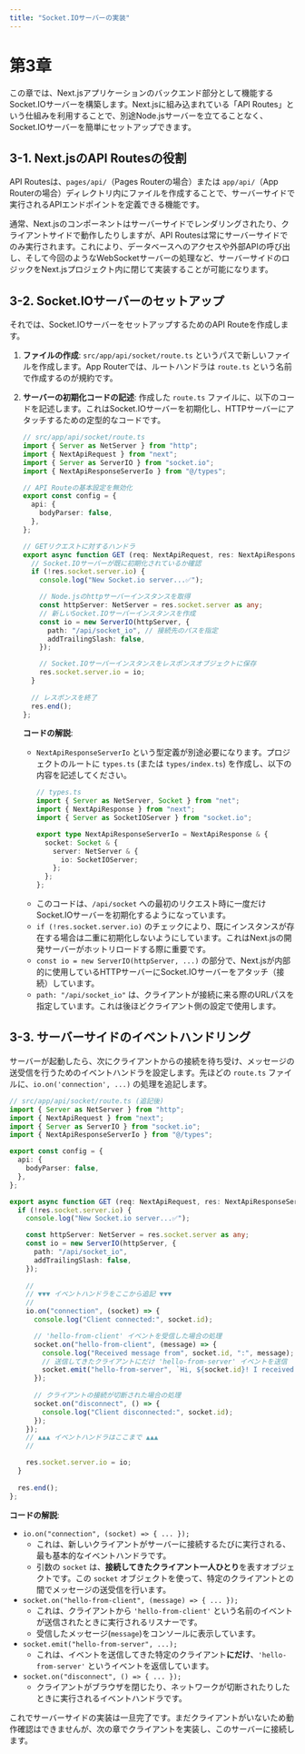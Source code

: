 ```yaml
---
title: "Socket.IOサーバーの実装"
---
```


# 第3章


この章では、Next.jsアプリケーションのバックエンド部分として機能するSocket.IOサーバーを構築します。Next.jsに組み込まれている「API Routes」という仕組みを利用することで、別途Node.jsサーバーを立てることなく、Socket.IOサーバーを簡単にセットアップできます。

## 3-1. Next.jsのAPI Routesの役割

API Routesは、`pages/api/`（Pages Routerの場合）または `app/api/`（App Routerの場合）ディレクトリ内にファイルを作成することで、サーバーサイドで実行されるAPIエンドポイントを定義できる機能です。

通常、Next.jsのコンポーネントはサーバーサイドでレンダリングされたり、クライアントサイドで動作したりしますが、API Routesは常にサーバーサイドでのみ実行されます。これにより、データベースへのアクセスや外部APIの呼び出し、そして今回のようなWebSocketサーバーの処理など、サーバーサイドのロジックをNext.jsプロジェクト内に閉じて実装することが可能になります。

## 3-2. Socket.IOサーバーのセットアップ

それでは、Socket.IOサーバーをセットアップするためのAPI Routeを作成します。

1.  **ファイルの作成**:
    `src/app/api/socket/route.ts` というパスで新しいファイルを作成します。App Routerでは、ルートハンドラは `route.ts` という名前で作成するのが規約です。

2.  **サーバーの初期化コードの記述**:
    作成した `route.ts` ファイルに、以下のコードを記述します。これはSocket.IOサーバーを初期化し、HTTPサーバーにアタッチするための定型的なコードです。

    ```typescript
    // src/app/api/socket/route.ts
    import { Server as NetServer } from "http";
    import { NextApiRequest } from "next";
    import { Server as ServerIO } from "socket.io";
    import { NextApiResponseServerIo } from "@/types";

    // API Routeの基本設定を無効化
    export const config = {
      api: {
        bodyParser: false,
      },
    };
    
    // GETリクエストに対するハンドラ
    export async function GET (req: NextApiRequest, res: NextApiResponseServerIo) {
      // Socket.IOサーバーが既に初期化されているか確認
      if (!res.socket.server.io) {
        console.log("New Socket.io server...✅");
    
        // Node.jsのhttpサーバーインスタンスを取得
        const httpServer: NetServer = res.socket.server as any;
        // 新しいSocket.IOサーバーインスタンスを作成
        const io = new ServerIO(httpServer, {
          path: "/api/socket_io", // 接続先のパスを指定
          addTrailingSlash: false,
        });
    
        // Socket.IOサーバーインスタンスをレスポンスオブジェクトに保存
        res.socket.server.io = io;
      }
      
      // レスポンスを終了
      res.end();
    };
    ```

    **コードの解説**:
    *   `NextApiResponseServerIo` という型定義が別途必要になります。プロジェクトのルートに `types.ts` (または `types/index.ts`) を作成し、以下の内容を記述してください。
        ```typescript
        // types.ts
        import { Server as NetServer, Socket } from "net";
        import { NextApiResponse } from "next";
        import { Server as SocketIOServer } from "socket.io";

        export type NextApiResponseServerIo = NextApiResponse & {
          socket: Socket & {
            server: NetServer & {
              io: SocketIOServer;
            };
          };
        };
        ```
    *   このコードは、`/api/socket` への最初のリクエスト時に一度だけSocket.IOサーバーを初期化するようになっています。
    *   `if (!res.socket.server.io)` のチェックにより、既にインスタンスが存在する場合は二重に初期化しないようにしています。これはNext.jsの開発サーバーがホットリロードする際に重要です。
    *   `const io = new ServerIO(httpServer, ...)` の部分で、Next.jsが内部的に使用しているHTTPサーバーにSocket.IOサーバーをアタッチ（接続）しています。
    *   `path: "/api/socket_io"` は、クライアントが接続に来る際のURLパスを指定しています。これは後ほどクライアント側の設定で使用します。

## 3-3. サーバーサイドのイベントハンドリング

サーバーが起動したら、次にクライアントからの接続を待ち受け、メッセージの送受信を行うためのイベントハンドラを設定します。先ほどの `route.ts` ファイルに、`io.on('connection', ...)` の処理を追記します。

```typescript
// src/app/api/socket/route.ts (追記後)
import { Server as NetServer } from "http";
import { NextApiRequest } from "next";
import { Server as ServerIO } from "socket.io";
import { NextApiResponseServerIo } from "@/types";

export const config = {
  api: {
    bodyParser: false,
  },
};

export async function GET (req: NextApiRequest, res: NextApiResponseServerIo) {
  if (!res.socket.server.io) {
    console.log("New Socket.io server...✅");

    const httpServer: NetServer = res.socket.server as any;
    const io = new ServerIO(httpServer, {
      path: "/api/socket_io",
      addTrailingSlash: false,
    });
    
    //
    // ▼▼▼ イベントハンドラをここから追記 ▼▼▼
    //
    io.on("connection", (socket) => {
      console.log("Client connected:", socket.id);

      // 'hello-from-client' イベントを受信した場合の処理
      socket.on("hello-from-client", (message) => {
        console.log("Received message from", socket.id, ":", message);
        // 送信してきたクライアントにだけ 'hello-from-server' イベントを送信
        socket.emit("hello-from-server", `Hi, ${socket.id}! I received your message: "${message}"`);
      });
      
      // クライアントの接続が切断された場合の処理
      socket.on("disconnect", () => {
        console.log("Client disconnected:", socket.id);
      });
    });
    // ▲▲▲ イベントハンドラはここまで ▲▲▲
    //

    res.socket.server.io = io;
  }
  
  res.end();
};
```
**コードの解説**:
*   `io.on("connection", (socket) => { ... });`
    *   これは、新しいクライアントがサーバーに接続するたびに実行される、最も基本的なイベントハンドラです。
    *   引数の `socket` は、**接続してきたクライアント一人ひとり**を表すオブジェクトです。この `socket` オブジェクトを使って、特定のクライアントとの間でメッセージの送受信を行います。
*   `socket.on("hello-from-client", (message) => { ... });`
    *   これは、クライアントから `'hello-from-client'` という名前のイベントが送信されたときに実行されるリスナーです。
    *   受信したメッセージ(`message`)をコンソールに表示しています。
*   `socket.emit("hello-from-server", ...);`
    *   これは、イベントを送信してきた特定のクライアント**にだけ**、`'hello-from-server'` というイベントを返信しています。
*   `socket.on("disconnect", () => { ... });`
    *   クライアントがブラウザを閉じたり、ネットワークが切断されたりしたときに実行されるイベントハンドラです。

これでサーバーサイドの実装は一旦完了です。まだクライアントがいないため動作確認はできませんが、次の章でクライアントを実装し、このサーバーに接続します。

